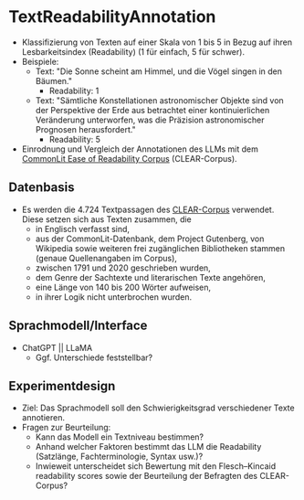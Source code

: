 # TextReadabilityAnnotation

- Klassifizierung von Texten auf einer Skala von 1 bis 5 in Bezug auf ihren Lesbarkeitsindex (Readability) (1 für einfach, 5 für schwer).
- Beispiele:
  - Text: "Die Sonne scheint am Himmel, und die Vögel singen in den Bäumen."
    - Readability: 1
  - Text: "Sämtliche Konstellationen astronomischer Objekte sind von der Perspektive der Erde aus betrachtet einer kontinuierlichen Veränderung unterworfen, was die Präzision astronomischer Prognosen herausfordert."
    - Readability: 5
- Einrodnung und Vergleich der Annotationen des LLMs mit dem [CommonLit Ease of Readability Corpus](https://github.com/scrosseye/CLEAR-Corpus) (CLEAR-Corpus). 

## Datenbasis
- Es werden die 4.724 Textpassagen des [CLEAR-Corpus](https://github.com/scrosseye/CLEAR-Corpus) verwendet. Diese setzen sich aus Texten zusammen, die
  - in Englisch verfasst sind,
  - aus der CommonLit-Datenbank, dem Project Gutenberg, von Wikipedia sowie weiteren frei zugänglichen Bibliotheken stammen (genaue Quellenangaben im Corpus),
  - zwischen 1791 und 2020 geschrieben wurden,
  - dem Genre der Sachtexte und literarischen Texte angehören,
  - eine Länge von 140 bis 200 Wörter aufweisen,
  - in ihrer Logik nicht unterbrochen wurden.

## Sprachmodell/Interface
- ChatGPT || LLaMA
  - Ggf. Unterschiede feststellbar?

## Experimentdesign
- Ziel: Das Sprachmodell soll den Schwierigkeitsgrad verschiedener Texte annotieren.
- Fragen zur Beurteilung:
  - Kann das Modell ein Textniveau bestimmen?
  - Anhand welcher Faktoren bestimmt das LLM die Readability (Satzlänge, Fachterminologie, Syntax usw.)?
  - Inwieweit unterscheidet sich Bewertung mit den Flesch–Kincaid readability scores sowie der Beurteilung der Befragten des CLEAR-Corpus?